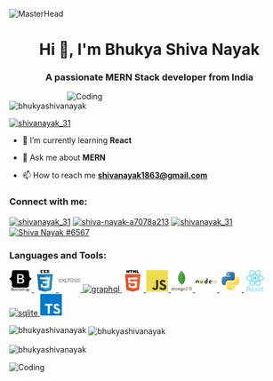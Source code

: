 ![MasterHead](https://pbs.twimg.com/media/DQlOsZyVAAAXfAx.jpg:large)
<h1 align="center">Hi 👋, I'm Bhukya Shiva Nayak</h1>
<h3 align="center">A passionate MERN Stack developer from India</h3>
<img align="right" alt="Coding" width="400" src="https://user-images.githubusercontent.com/74038190/219923823-bf1ce878-c6b8-4faa-be07-93e6b1006521.gif">

<p align="left"> <img src="https://komarev.com/ghpvc/?username=bhukyashivanayak&label=Profile%20views&color=0e75b6&style=flat" alt="bhukyashivanayak" /> </p>

<p align="left"> <a href="https://twitter.com/shivanayak_31" target="blank"><img src="https://img.shields.io/twitter/follow/shivanayak_31?logo=twitter&style=for-the-badge" alt="shivanayak_31" /></a> </p>

- 🌱 I’m currently learning **React**

- 💬 Ask me about **MERN**

- 📫 How to reach me **shivanayak1863@gmail.com**

<h3 align="left">Connect with me:</h3>
<p align="left">
<a href="https://twitter.com/shivanayak_31" target="blank"><img align="center" src="https://raw.githubusercontent.com/rahuldkjain/github-profile-readme-generator/master/src/images/icons/Social/twitter.svg" alt="shivanayak_31" height="30" width="40" /></a>
<a href="https://linkedin.com/in/shiva-nayak-a7078a213" target="blank"><img align="center" src="https://raw.githubusercontent.com/rahuldkjain/github-profile-readme-generator/master/src/images/icons/Social/linked-in-alt.svg" alt="shiva-nayak-a7078a213" height="30" width="40" /></a>
<a href="https://instagram.com/shivanayak_31" target="blank"><img align="center" src="https://raw.githubusercontent.com/rahuldkjain/github-profile-readme-generator/master/src/images/icons/Social/instagram.svg" alt="shivanayak_31" height="30" width="40" /></a>
<a href="https://discord.gg/Shiva Nayak #6567" target="blank"><img align="center" src="https://raw.githubusercontent.com/rahuldkjain/github-profile-readme-generator/master/src/images/icons/Social/discord.svg" alt="Shiva Nayak #6567" height="30" width="40" /></a>
</p>

<h3 align="left">Languages and Tools:</h3>
<p align="left"> <a href="https://getbootstrap.com" target="_blank" rel="noreferrer"> <img src="https://raw.githubusercontent.com/devicons/devicon/master/icons/bootstrap/bootstrap-plain-wordmark.svg" alt="bootstrap" width="40" height="40"/> </a> <a href="https://www.w3schools.com/css/" target="_blank" rel="noreferrer"> <img src="https://raw.githubusercontent.com/devicons/devicon/master/icons/css3/css3-original-wordmark.svg" alt="css3" width="40" height="40"/> </a> <a href="https://expressjs.com" target="_blank" rel="noreferrer"> <img src="https://raw.githubusercontent.com/devicons/devicon/master/icons/express/express-original-wordmark.svg" alt="express" width="40" height="40"/> </a> <a href="https://graphql.org" target="_blank" rel="noreferrer"> <img src="https://www.vectorlogo.zone/logos/graphql/graphql-icon.svg" alt="graphql" width="40" height="40"/> </a> <a href="https://www.w3.org/html/" target="_blank" rel="noreferrer"> <img src="https://raw.githubusercontent.com/devicons/devicon/master/icons/html5/html5-original-wordmark.svg" alt="html5" width="40" height="40"/> </a> <a href="https://developer.mozilla.org/en-US/docs/Web/JavaScript" target="_blank" rel="noreferrer"> <img src="https://raw.githubusercontent.com/devicons/devicon/master/icons/javascript/javascript-original.svg" alt="javascript" width="40" height="40"/> </a> <a href="https://www.mongodb.com/" target="_blank" rel="noreferrer"> <img src="https://raw.githubusercontent.com/devicons/devicon/master/icons/mongodb/mongodb-original-wordmark.svg" alt="mongodb" width="40" height="40"/> </a> <a href="https://nodejs.org" target="_blank" rel="noreferrer"> <img src="https://raw.githubusercontent.com/devicons/devicon/master/icons/nodejs/nodejs-original-wordmark.svg" alt="nodejs" width="40" height="40"/> </a> <a href="https://www.python.org" target="_blank" rel="noreferrer"> <img src="https://raw.githubusercontent.com/devicons/devicon/master/icons/python/python-original.svg" alt="python" width="40" height="40"/> </a> <a href="https://reactjs.org/" target="_blank" rel="noreferrer"> <img src="https://raw.githubusercontent.com/devicons/devicon/master/icons/react/react-original-wordmark.svg" alt="react" width="40" height="40"/> </a> <a href="https://www.sqlite.org/" target="_blank" rel="noreferrer"> <img src="https://www.vectorlogo.zone/logos/sqlite/sqlite-icon.svg" alt="sqlite" width="40" height="40"/> </a> <a href="https://www.typescriptlang.org/" target="_blank" rel="noreferrer"> <img src="https://raw.githubusercontent.com/devicons/devicon/master/icons/typescript/typescript-original.svg" alt="typescript" width="40" height="40"/> </a> </p>

<p><img align="left" src="https://github-readme-stats.vercel.app/api/top-langs?username=bhukyashivanayak&show_icons=true&locale=en&layout=compact" alt="bhukyashivanayak" /></p>

<p>&nbsp;<img align="center" src="https://github-readme-stats.vercel.app/api?username=bhukyashivanayak&show_icons=true&locale=en" alt="bhukyashivanayak" /></p>

<p><img align="center" src="https://github-readme-streak-stats.herokuapp.com/?user=bhukyashivanayak&" alt="bhukyashivanayak" /></p>
<img align="center" alt="Coding" width="1000" src="https://holopin.me/bhukyashivanayak">
